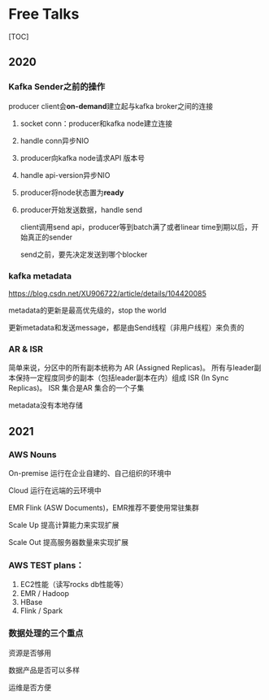 # Free Talks

[TOC]

## 2020

### Kafka Sender之前的操作

producer client会**on-demand**建立起与kafka broker之间的连接

1. socket conn：producer和kafka node建立连接

2. handle conn异步NIO

3. producer向kafka node请求API 版本号

4. handle api-version异步NIO

5. producer将node状态置为**ready**

6. producer开始发送数据，handle send

   client调用send api，producer等到batch满了或者linear time到期以后，开始真正的sender

   send之前，要先决定发送到哪个blocker

### kafka metadata

https://blog.csdn.net/XU906722/article/details/104420085

metadata的更新是最高优先级的，stop the world

更新metadata和发送message，都是由Send线程（非用户线程）来负责的

### AR & ISR

简单来说，分区中的所有副本统称为 AR (Assigned Replicas)。 所有与leader副本保持一定程度同步的副本（包括leader副本在内）组成 ISR (In Sync Replicas)。 ISR 集合是AR 集合的一个子集

metadata没有本地存储

## 2021

### AWS Nouns

On-premise 运行在企业自建的、自己组织的环境中

Cloud 运行在远端的云环境中

EMR Flink (ASW Documents)，EMR推荐不要使用常驻集群

Scale Up    提高计算能力来实现扩展

Scale Out  提高服务器数量来实现扩展

### AWS TEST plans：

1. EC2性能（读写rocks db性能等）
2. EMR / Hadoop
3. HBase
4. Flink / Spark

### 数据处理的三个重点

资源是否够用

数据产品是否可以多样

运维是否方便
